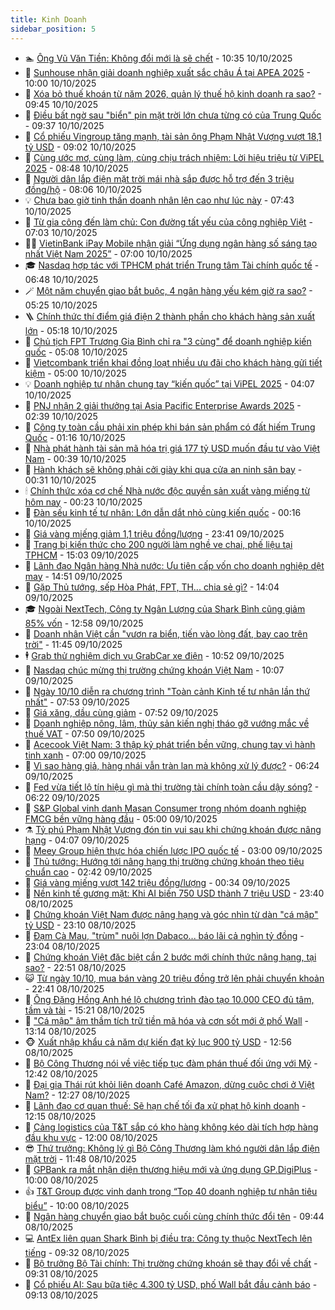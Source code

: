 ```yaml
---
title: Kinh Doanh
sidebar_position: 5
---
```


<!-- dantri-kinh-doanh:START -->
- 🏊 [Ông Vũ Văn Tiền: Không đổi mới là sẽ chết](https://dantri.com.vn/kinh-doanh/ong-vu-van-tien-khong-doi-moi-la-se-chet-20251010172654521.htm) - 10:35 10/10/2025
- 🦆 [Sunhouse nhận giải doanh nghiệp xuất sắc châu Á tại APEA 2025](https://dantri.com.vn/kinh-doanh/sunhouse-nhan-giai-doanh-nghiep-xuat-sac-chau-a-tai-apea-2025-20251010162723737.htm) - 10:00 10/10/2025
- 🦄 [Xóa bỏ thuế khoán từ năm 2026, quản lý thuế hộ kinh doanh ra sao?](https://dantri.com.vn/kinh-doanh/xoa-bo-thue-khoan-tu-nam-2026-quan-ly-thue-ho-kinh-doanh-ra-sao-20251010150739374.htm) - 09:45 10/10/2025
- 🌝 [Điều bất ngờ sau &quot;biển&quot; pin mặt trời lớn chưa từng có của Trung Quốc](https://dantri.com.vn/kinh-doanh/dieu-bat-ngo-sau-bien-pin-mat-troi-lon-chua-tung-co-cua-trung-quoc-20251010154725007.htm) - 09:37 10/10/2025
- 💃 [Cổ phiếu Vingroup tăng mạnh, tài sản ông Phạm Nhật Vượng vượt 18,1 tỷ USD](https://dantri.com.vn/kinh-doanh/co-phieu-vingroup-tang-manh-tai-san-ong-pham-nhat-vuong-vuot-181-ty-usd-20251010152933560.htm) - 09:02 10/10/2025
- 🦏 [Cùng ước mơ, cùng làm, cùng chịu trách nhiệm: Lời hiệu triệu từ ViPEL 2025](https://dantri.com.vn/kinh-doanh/cung-uoc-mo-cung-lam-cung-chiu-trach-nhiem-loi-hieu-trieu-tu-vipel-2025-20251010154027532.htm) - 08:48 10/10/2025
- 🦩 [Người dân lắp điện mặt trời mái nhà sắp được hỗ trợ đến 3 triệu đồng/hộ](https://dantri.com.vn/kinh-doanh/nguoi-dan-lap-dien-mat-troi-mai-nha-sap-duoc-ho-tro-den-3-trieu-dongho-20251010145120492.htm) - 08:06 10/10/2025
- 💡 [Chưa bao giờ tinh thần doanh nhân lên cao như lúc này](https://dantri.com.vn/kinh-doanh/chua-bao-gio-tinh-than-doanh-nhan-len-cao-nhu-luc-nay-20251010142640357.htm) - 07:43 10/10/2025
- 🌊 [Từ gia công đến làm chủ: Con đường tất yếu của công nghiệp Việt](https://dantri.com.vn/kinh-doanh/tu-gia-cong-den-lam-chu-con-duong-tat-yeu-cua-cong-nghiep-viet-20251010105211277.htm) - 07:03 10/10/2025
- 🧑‍💻 [VietinBank iPay Mobile nhận giải “Ứng dụng ngân hàng số sáng tạo nhất Việt Nam 2025”](https://dantri.com.vn/kinh-doanh/vietinbank-ipay-mobile-nhan-giai-ung-dung-ngan-hang-so-sang-tao-nhat-viet-nam-2025-20251010121223044.htm) - 07:00 10/10/2025
- 🎓 [Nasdaq hợp tác với TPHCM phát triển Trung tâm Tài chính quốc tế](https://dantri.com.vn/kinh-doanh/nasdaq-hop-tac-voi-tphcm-phat-trien-trung-tam-tai-chinh-quoc-te-20251010125215145.htm) - 06:48 10/10/2025
- 🪄 [Một năm chuyển giao bắt buộc, 4 ngân hàng yếu kém giờ ra sao?](https://dantri.com.vn/kinh-doanh/mot-nam-chuyen-giao-bat-buoc-4-ngan-hang-yeu-kem-gio-ra-sao-20251010115205237.htm) - 05:25 10/10/2025
- 🪜 [Chính thức thí điểm giá điện 2 thành phần cho khách hàng sản xuất lớn](https://dantri.com.vn/kinh-doanh/chinh-thuc-thi-diem-gia-dien-2-thanh-phan-cho-khach-hang-san-xuat-lon-20251010113243852.htm) - 05:18 10/10/2025
- 🦄 [Chủ tịch FPT Trương Gia Bình chỉ ra &quot;3 cùng&quot; để doanh nghiệp kiến quốc](https://dantri.com.vn/kinh-doanh/chu-tich-fpt-truong-gia-binh-chi-ra-3-cung-de-doanh-nghiep-kien-quoc-20251010093457353.htm) - 05:08 10/10/2025
- 💯 [Vietcombank triển khai đồng loạt nhiều ưu đãi cho khách hàng gửi tiết kiệm](https://dantri.com.vn/kinh-doanh/vietcombank-trien-khai-dong-loat-nhieu-uu-dai-cho-khach-hang-gui-tiet-kiem-20251010113824094.htm) - 05:00 10/10/2025
- 💡 [Doanh nghiệp tư nhân chung tay “kiến quốc” tại ViPEL 2025](https://dantri.com.vn/kinh-doanh/doanh-nghiep-tu-nhan-chung-tay-kien-quoc-tai-vipel-2025-20251010104400090.htm) - 04:07 10/10/2025
- 🧰 [PNJ nhận 2 giải thưởng tại Asia Pacific Enterprise Awards 2025](https://dantri.com.vn/kinh-doanh/pnj-nhan-2-giai-thuong-tai-asia-pacific-enterprise-awards-2025-20251010093458364.htm) - 02:39 10/10/2025
- 🎊 [Công ty toàn cầu phải xin phép khi bán sản phẩm có đất hiếm Trung Quốc](https://dantri.com.vn/kinh-doanh/cong-ty-toan-cau-phai-xin-phep-khi-ban-san-pham-co-dat-hiem-trung-quoc-20251009125445557.htm) - 01:16 10/10/2025
- 🔭 [Nhà phát hành tài sản mã hóa trị giá 177 tỷ USD muốn đầu tư vào Việt Nam](https://dantri.com.vn/kinh-doanh/nha-phat-hanh-tai-san-ma-hoa-tri-gia-177-ty-usd-muon-dau-tu-vao-viet-nam-20251010072650571.htm) - 00:39 10/10/2025
- 💼 [Hành khách sẽ không phải cởi giày khi qua cửa an ninh sân bay](https://dantri.com.vn/kinh-doanh/hanh-khach-se-khong-phai-coi-giay-khi-qua-cua-an-ninh-san-bay-20251010070832696.htm) - 00:31 10/10/2025
- 🕯 [Chính thức xóa cơ chế Nhà nước độc quyền sản xuất vàng miếng từ hôm nay](https://dantri.com.vn/kinh-doanh/chinh-thuc-xoa-co-che-nha-nuoc-doc-quyen-san-xuat-vang-mieng-tu-hom-nay-20251010001355113.htm) - 00:23 10/10/2025
- 🫣 [Đàn sếu kinh tế tư nhân: Lớn dẫn dắt nhỏ cùng kiến quốc](https://dantri.com.vn/kinh-doanh/dan-seu-kinh-te-tu-nhan-lon-dan-dat-nho-cung-kien-quoc-20251009225718459.htm) - 00:16 10/10/2025
- 🤠 [Giá vàng miếng giảm 1,1 triệu đồng/lượng](https://dantri.com.vn/kinh-doanh/gia-vang-mieng-giam-11-trieu-dongluong-20251010000507602.htm) - 23:41 09/10/2025
- 🌈 [Trang bị kiến thức cho 200 người làm nghề ve chai, phế liệu tại TPHCM](https://dantri.com.vn/kinh-doanh/trang-bi-kien-thuc-cho-200-nguoi-lam-nghe-ve-chai-phe-lieu-tai-tphcm-20251009141723180.htm) - 15:03 09/10/2025
- 🦅 [Lãnh đạo Ngân hàng Nhà nước: Ưu tiên cấp vốn cho doanh nghiệp dệt may](https://dantri.com.vn/kinh-doanh/lanh-dao-ngan-hang-nha-nuoc-uu-tien-cap-von-cho-doanh-nghiep-det-may-20251009184259100.htm) - 14:51 09/10/2025
- 🌁 [Gặp Thủ tướng, sếp Hòa Phát, FPT, TH... chia sẻ gì?](https://dantri.com.vn/kinh-doanh/gap-thu-tuong-sep-hoa-phat-fpt-th-chia-se-gi-20251009205336890.htm) - 14:04 09/10/2025
- 🎓 [Ngoài NextTech, Công ty Ngân Lượng của Shark Bình cũng giảm 85% vốn](https://dantri.com.vn/kinh-doanh/ngoai-nexttech-cong-ty-ngan-luong-cua-shark-binh-cung-giam-85-von-20251009191534135.htm) - 12:58 09/10/2025
- 📝 [Doanh nhân Việt cần &quot;vươn ra biển, tiến vào lòng đất, bay cao trên trời&quot;](https://dantri.com.vn/kinh-doanh/doanh-nhan-viet-can-vuon-ra-bien-tien-vao-long-dat-bay-cao-tren-troi-20251009171900949.htm) - 11:45 09/10/2025
- 🕴 [Grab thử nghiệm dịch vụ GrabCar xe điện](https://dantri.com.vn/kinh-doanh/grab-thu-nghiem-dich-vu-grabcar-xe-dien-20251009174643218.htm) - 10:52 09/10/2025
- 🧰 [Nasdaq chúc mừng thị trường chứng khoán Việt Nam](https://dantri.com.vn/kinh-doanh/nasdaq-chuc-mung-thi-truong-chung-khoan-viet-nam-20251009160514865.htm) - 10:07 09/10/2025
- 🤖 [Ngày 10/10 diễn ra chương trình &quot;Toàn cảnh Kinh tế tư nhân lần thứ nhất&quot;](https://dantri.com.vn/kinh-doanh/ngay-1010-dien-ra-chuong-trinh-toan-canh-kinh-te-tu-nhan-lan-thu-nhat-20251009113342284.htm) - 07:53 09/10/2025
- 🤠 [Giá xăng, dầu cùng giảm](https://dantri.com.vn/kinh-doanh/gia-xang-dau-cung-giam-20251009143254918.htm) - 07:52 09/10/2025
- 🌮 [Doanh nghiệp nông, lâm, thủy sản kiến nghị tháo gỡ vướng mắc về thuế VAT](https://dantri.com.vn/kinh-doanh/doanh-nghiep-nong-lam-thuy-san-kien-nghi-thao-go-vuong-mac-ve-thue-vat-20251009141833120.htm) - 07:50 09/10/2025
- 🦄 [Acecook Việt Nam: 3 thập kỷ phát triển bền vững, chung tay vì hành tinh xanh](https://dantri.com.vn/kinh-doanh/acecook-viet-nam-3-thap-ky-phat-trien-ben-vung-chung-tay-vi-hanh-tinh-xanh-20251009115054258.htm) - 07:00 09/10/2025
- 👺 [Vì sao hàng giả, hàng nhái vẫn tràn lan mà không xử lý được?](https://dantri.com.vn/kinh-doanh/vi-sao-hang-gia-hang-nhai-van-tran-lan-ma-khong-xu-ly-duoc-20251009131029386.htm) - 06:24 09/10/2025
- 🤗 [Fed vừa tiết lộ tín hiệu gì mà thị trường tài chính toàn cầu dậy sóng?](https://dantri.com.vn/kinh-doanh/fed-vua-tiet-lo-tin-hieu-gi-ma-thi-truong-tai-chinh-toan-cau-day-song-20251009131353797.htm) - 06:22 09/10/2025
- 💪 [S&amp;P Global vinh danh Masan Consumer trong nhóm doanh nghiệp FMCG bền vững hàng đầu](https://dantri.com.vn/kinh-doanh/sp-global-vinh-danh-masan-consumer-trong-nhom-doanh-nghiep-fmcg-ben-vung-hang-dau-20251009110228022.htm) - 05:00 09/10/2025
- ⚗️ [Tỷ phú Phạm Nhật Vượng đón tin vui sau khi chứng khoán được nâng hạng](https://dantri.com.vn/kinh-doanh/ty-phu-pham-nhat-vuong-don-tin-vui-sau-khi-chung-khoan-duoc-nang-hang-20251009104835253.htm) - 04:07 09/10/2025
- 🧠 [Meey Group hiện thực hóa chiến lược IPO quốc tế](https://dantri.com.vn/kinh-doanh/meey-group-hien-thuc-hoa-chien-luoc-ipo-quoc-te-20251009093410180.htm) - 03:00 09/10/2025
- 🗽 [Thủ tướng: Hướng tới nâng hạng thị trường chứng khoán theo tiêu chuẩn cao](https://dantri.com.vn/kinh-doanh/thu-tuong-huong-toi-nang-hang-thi-truong-chung-khoan-theo-tieu-chuan-cao-20251009084639900.htm) - 02:42 09/10/2025
- 🫣 [Giá vàng miếng vượt 142 triệu đồng/lượng](https://dantri.com.vn/kinh-doanh/gia-vang-mieng-vuot-142-trieu-dongluong-20251009064854488.htm) - 00:34 09/10/2025
- 🫣 [Nền kinh tế gương mặt: Khi AI biến 750 USD thành 7 triệu USD](https://dantri.com.vn/kinh-doanh/nen-kinh-te-guong-mat-khi-ai-bien-750-usd-thanh-7-trieu-usd-20250819135332421.htm) - 23:40 08/10/2025
- 🫣 [Chứng khoán Việt Nam được nâng hạng và góc nhìn từ dàn &quot;cá mập&quot; tỷ USD](https://dantri.com.vn/kinh-doanh/chung-khoan-viet-nam-duoc-nang-hang-va-goc-nhin-tu-dan-ca-map-ty-usd-20251008144547518.htm) - 23:10 08/10/2025
- 💂 [Đạm Cà Mau, &quot;trùm&quot; nuôi lợn Dabaco... báo lãi cả nghìn tỷ đồng](https://dantri.com.vn/kinh-doanh/dam-ca-mau-trum-nuoi-lon-dabaco-bao-lai-ca-nghin-ty-dong-20251001133257390.htm) - 23:04 08/10/2025
- 💫 [Chứng khoán Việt đặc biệt cần 2 bước mới chính thức nâng hạng, tại sao?](https://dantri.com.vn/kinh-doanh/chung-khoan-viet-dac-biet-can-2-buoc-moi-chinh-thuc-nang-hang-tai-sao-20251008095827788.htm) - 22:51 08/10/2025
- 😺 [Từ ngày 10/10, mua bán vàng 20 triệu đồng trở lên phải chuyển khoản](https://dantri.com.vn/kinh-doanh/tu-ngay-1010-mua-ban-vang-20-trieu-dong-tro-len-phai-chuyen-khoan-20251008141036261.htm) - 22:41 08/10/2025
- 🦆 [Ông Đặng Hồng Anh hé lộ chương trình đào tạo 10.000 CEO đủ tâm, tầm và tài](https://dantri.com.vn/kinh-doanh/ong-dang-hong-anh-he-lo-chuong-trinh-dao-tao-10000-ceo-du-tam-tam-va-tai-20251008200157907.htm) - 15:21 08/10/2025
- 👀 [&quot;Cá mập&quot; âm thầm tích trữ tiền mã hóa và cơn sốt mới ở phố Wall](https://dantri.com.vn/kinh-doanh/ca-map-am-tham-tich-tru-tien-ma-hoa-va-con-sot-moi-o-pho-wall-20251008161536385.htm) - 13:14 08/10/2025
- 🐵 [Xuất nhập khẩu cả năm dự kiến đạt kỷ lục 900 tỷ USD](https://dantri.com.vn/kinh-doanh/xuat-nhap-khau-ca-nam-du-kien-dat-ky-luc-900-ty-usd-20251008194157129.htm) - 12:56 08/10/2025
- 🤖 [Bộ Công Thương nói về việc tiếp tục đàm phán thuế đối ứng với Mỹ](https://dantri.com.vn/kinh-doanh/bo-cong-thuong-noi-ve-viec-tiep-tuc-dam-phan-thue-doi-ung-voi-my-20251008192631678.htm) - 12:42 08/10/2025
- 💂 [Đại gia Thái rút khỏi liên doanh Café Amazon, dừng cuộc chơi ở Việt Nam?](https://dantri.com.vn/kinh-doanh/dai-gia-thai-rut-khoi-lien-doanh-cafe-amazon-dung-cuoc-choi-o-viet-nam-20251008190044706.htm) - 12:27 08/10/2025
- 🦆 [Lãnh đạo cơ quan thuế: Sẽ hạn chế tối đa xử phạt hộ kinh doanh](https://dantri.com.vn/kinh-doanh/lanh-dao-co-quan-thue-se-han-che-toi-da-xu-phat-ho-kinh-doanh-20251008185005192.htm) - 12:15 08/10/2025
- 🦅 [Cảng logistics của T&amp;T sắp có kho hàng không kéo dài tích hợp hàng đầu khu vực](https://dantri.com.vn/kinh-doanh/cang-logistics-cua-tt-sap-co-kho-hang-khong-keo-dai-tich-hop-hang-dau-khu-vuc-20251008165128986.htm) - 12:00 08/10/2025
- 😎 [Thứ trưởng: Không lý gì Bộ Công Thương làm khó người dân lắp điện mặt trời](https://dantri.com.vn/kinh-doanh/thu-truong-khong-ly-gi-bo-cong-thuong-lam-kho-nguoi-dan-lap-dien-mat-troi-20251008171458761.htm) - 11:48 08/10/2025
- 🐎 [GPBank ra mắt nhận diện thương hiệu mới và ứng dụng GP.DigiPlus](https://dantri.com.vn/kinh-doanh/gpbank-ra-mat-nhan-dien-thuong-hieu-moi-va-ung-dung-gpdigiplus-20251008160407201.htm) - 10:00 08/10/2025
- 👍 [T&amp;T Group được vinh danh trong “Top 40 doanh nghiệp tư nhân tiêu biểu”](https://dantri.com.vn/kinh-doanh/tt-group-duoc-vinh-danh-trong-top-40-doanh-nghiep-tu-nhan-tieu-bieu-20251008160021576.htm) - 10:00 08/10/2025
- 🦒 [Ngân hàng chuyển giao bắt buộc cuối cùng chính thức đổi tên](https://dantri.com.vn/kinh-doanh/ngan-hang-chuyen-giao-bat-buoc-cuoi-cung-chinh-thuc-doi-ten-20251008154851127.htm) - 09:44 08/10/2025
- 💻 [AntEx liên quan Shark Bình bị điều tra: Công ty thuộc NextTech lên tiếng](https://dantri.com.vn/kinh-doanh/antex-lien-quan-shark-binh-bi-dieu-tra-cong-ty-thuoc-nexttech-len-tieng-20251008155553106.htm) - 09:32 08/10/2025
- 👺 [Bộ trưởng Bộ Tài chính: Thị trường chứng khoán sẽ thay đổi về chất](https://dantri.com.vn/kinh-doanh/bo-truong-bo-tai-chinh-thi-truong-chung-khoan-se-thay-doi-ve-chat-20251008160918215.htm) - 09:31 08/10/2025
- 🧐 [Cổ phiếu AI: Sau bữa tiệc 4.300 tỷ USD, phố Wall bắt đầu cảnh báo](https://dantri.com.vn/kinh-doanh/co-phieu-ai-sau-bua-tiec-4300-ty-usd-pho-wall-bat-dau-canh-bao-20251008145700336.htm) - 09:13 08/10/2025<!-- dantri-kinh-doanh:END -->
